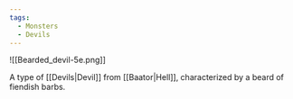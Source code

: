 ```yaml
---
tags:
  - Monsters
  - Devils
---
```

![[Bearded_devil-5e.png]]

A type of [[Devils|Devil]] from [[Baator|Hell]], characterized by a beard of fiendish barbs.